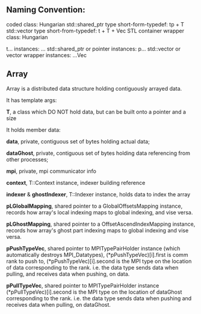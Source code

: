 ## Naming Convention:

coded class: Hungarian
std::shared_ptr<T> type short-form-typedef: tp + T
std::vector<T> type short-from-typedef: t + T + Vec
STL container wrapper class: Hungarian

t... instances: ...
std::shared_ptr or pointer instances: p...
std::vector or vector wrapper instances: ...Vec



## Array

Array is a distributed data structure holding contiguously arrayed data.

It has template args:

**T**, a class which DO NOT hold data, but can be built onto a pointer and a size


It holds member data:

**data**, private, contiguous set of bytes holding actual data;

**dataGhost**, private, contiguous set of bytes holding data referencing from other processes;

**mpi**, private, mpi communicator info

**context**, T::Context instance, indexer building reference

**indexer** & **ghostIndexer**, T::Indexer instance, holds data to index the array

**pLGlobalMapping**, shared pointer to a GlobalOffsetsMapping instance, records how array's local indexing maps to global indexing, and vise versa.

**pLGhostMapping**, shared pointer to a OffsetAscendIndexMapping instance, records how array's ghost part indexing maps to global indexing and vise versa.

**pPushTypeVec**, shared pointer to MPITypePairHolder instance (which automatically destroys MPI_Datatypes), (\*pPushTypeVec)[i].first is comm rank to push to, (\*pPushTypeVec)[i].second is the MPI type on the location of data corresponding to the rank. i.e. the data type sends data when pulling, and receives data when pushing, on data.

**pPullTypeVec**, shared pointer to MPITypePairHolder instance (\*pPullTypeVec)[i].second is the MPI type on the location of dataGhost corresponding to the rank. i.e. the data type sends data when pushing and receives data when pulling, on dataGhost.

